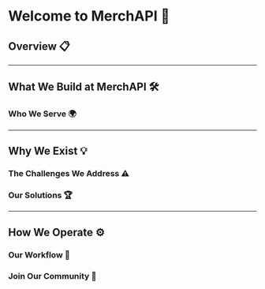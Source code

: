 # Welcome to MerchAPI 🌟

## Overview 📋

---

## What We Build at MerchAPI 🛠️

### Who We Serve 🌍

---

## Why We Exist 💡

### The Challenges We Address ⚠️

### Our Solutions 🏆

---

## How We Operate ⚙️

### Our Workflow 🔄

### Join Our Community 🤝
